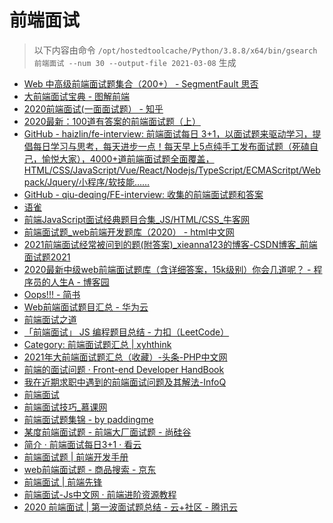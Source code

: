 
前端面试
====


> 以下内容由命令 `/opt/hostedtoolcache/Python/3.8.8/x64/bin/gsearch 前端面试 --num 30 --output-file 2021-03-08` 生成

- [Web 中高级前端面试题集合（200+） - SegmentFault 思否](https://segmentfault.com/a/1190000021966814)
- [大前端面试宝典 - 图解前端](https://lucifer.ren/fe-interview/)
- [2020前端面试(一面面试题） - 知乎](https://zhuanlan.zhihu.com/p/84212558)
- [2020最新：100道有答案的前端面试题（上）](https://juejin.cn/post/6847902225423925255)
- [GitHub - haizlin/fe-interview: 前端面试每日 3+1，以面试题来驱动学习，提倡每日学习与思考，每天进步一点！每天早上5点纯手工发布面试题（死磕自己，愉悦大家），4000+道前端面试题全面覆盖，HTML/CSS/JavaScript/Vue/React/Nodejs/TypeScript/ECMAScritpt/Webpack/Jquery/小程序/软技能……](https://github.com/haizlin/fe-interview)
- [GitHub - qiu-deqing/FE-interview: 收集的前端面试题和答案](https://github.com/qiu-deqing/FE-interview)
- [语雀](https://www.yuque.com/nieyulin/lunpyu)
- [前端JavaScript面试经典题目合集_JS/HTML/CSS_牛客网](https://www.nowcoder.com/ta/front-end-interview)
- [前端面试题_web前端开发题库（2020） - html中文网](https://www.html.cn/interview/)
- [2021前端面试经常被问到的题(附答案)_xieanna123的博客-CSDN博客_前端面试题2021](https://blog.csdn.net/xieanna123/article/details/105545758)
- [2020最新中级web前端面试题库（含详细答案，15k级别）你会几道呢？ - 程序员的人生A - 博客园](https://www.cnblogs.com/chengxuyuanaa/p/13084188.html)
- [Oops!!! - 简书](https://www.jianshu.com/p/2f7eb1ad7174)
- [Web前端面试题目汇总 - 华为云](https://www.huaweicloud.com/articles/203ec35d468dceec04a4f9e220525450.html)
- [前端面试之道](http://caibaojian.com/interview-map/)
- [「前端面试」 JS 编程题目总结 - 力扣（LeetCode）](https://leetcode-cn.com/circle/discuss/SVKmhR/)
- [Category: 前端面试题汇总 | xyhthink](https://www.xyhthink.com/categories/%E5%89%8D%E7%AB%AF%E9%9D%A2%E8%AF%95%E9%A2%98%E6%B1%87%E6%80%BB/)
- [2021年大前端面试题汇总（收藏）-头条-PHP中文网](https://www.php.cn/toutiao-415600.html)
- [前端的面试问题 · Front-end Developer HandBook](https://dwqs.gitbooks.io/frontenddevhandbook/content/practice/front-end-interview.html)
- [我在近期求职中遇到的前端面试问题及其解法-InfoQ](https://www.infoq.cn/article/kgtatpijcw0qrpuqb78t)
- [前端面试](https://lgwebdream.github.io/FE-Interview/)
- [前端面试技巧_慕课网](https://www.imooc.com/topic/webmianshi)
- [前端面试题集锦 - by paddingme](https://fe.padding.me/)
- [某度前端面试题 - 前端大厂面试题 - 尚硅谷](http://www.atguigu.com/mst/html/dc/18362.html)
- [简介 · 前端面试每日3+1 · 看云](https://www.kancloud.cn/aya001001/fe-interview/1054361)
- [前端面试题 | 前端开发手册](http://fe.leozhang2018.me/practice/interview-q.html)
- [web前端面试题 - 商品搜索 - 京东](https://list.jd.com/Search?keyword=web%E5%89%8D%E7%AB%AF%E9%9D%A2%E8%AF%95%E9%A2%98&enc=utf-8&spm=2.1.3)
- [前端面试 | 前端先锋](http://blog.yidengxuetang.com/categories/%E5%89%8D%E7%AB%AF%E9%9D%A2%E8%AF%95/)
- [前端面试-Js中文网 · 前端进阶资源教程](https://www.javascriptc.com/tag/%E5%89%8D%E7%AB%AF%E9%9D%A2%E8%AF%95)
- [2020 前端面试 | 第一波面试题总结 - 云+社区 - 腾讯云](https://cloud.tencent.com/developer/article/1586856)
